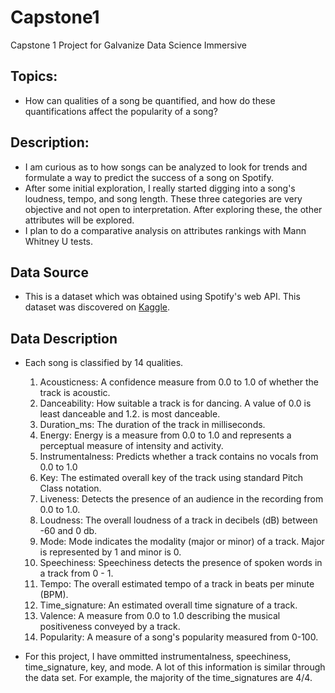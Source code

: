 # Capstone1
Capstone 1 Project for Galvanize Data Science Immersive

## Topics:
- How can qualities of a song be quantified, and how do these quantifications affect the popularity of a song?

## Description:
- I am curious as to how songs can be analyzed to look for trends and formulate a way to predict the success of a song on Spotify.
- After some initial exploration, I really started digging into a song's loudness, tempo, and song length.  These three categories are very objective and not open to interpretation.  After exploring these, the other attributes will be explored.
- I plan to do a comparative analysis on attributes rankings with Mann Whitney U tests.

## Data Source
- This is a dataset which was obtained using Spotify's web API.  This dataset was discovered on [Kaggle](https://www.kaggle.com/tomigelo/spotify-audio-features/home?select=SpotifyAudioFeaturesNov2018.csv "Title").

## Data Description
- Each song is classified by 14 qualities.
    1. Acousticness: A confidence measure from 0.0 to 1.0 of whether the track is acoustic.
    2. Danceability: How suitable a track is for dancing. A value of 0.0 is least danceable and 1.2. is most danceable.
	3. Duration_ms: The duration of the track in milliseconds.
    4. Energy: Energy is a measure from 0.0 to 1.0 and represents a perceptual measure of intensity and activity.
	5. Instrumentalness: Predicts whether a track contains no vocals from 0.0 to 1.0
    6. Key: The estimated overall key of the track using standard Pitch Class notation.
	7. Liveness: Detects the presence of an audience in the recording from 0.0 to 1.0.
    8. Loudness: The overall loudness of a track in decibels (dB) between -60 and 0 db.
	9. Mode: Mode indicates the modality (major or minor) of a track. Major is represented by 1 and minor is 0.
	10. Speechiness: Speechiness detects the presence of spoken words in a track from 0 - 1.
	11. Tempo: The overall estimated tempo of a track in beats per minute (BPM).
	12. Time_signature: An estimated overall time signature of a track.
	13. Valence: A measure from 0.0 to 1.0 describing the musical positiveness conveyed by a track.
	14. Popularity: A measure of a song's popularity measured from 0-100.

- For this project, I have ommitted instrumentalness, speechiness, time_signature, key, and mode.  A lot of this information is similar through the data set.  For example, the majority of the time_signatures are 4/4.

